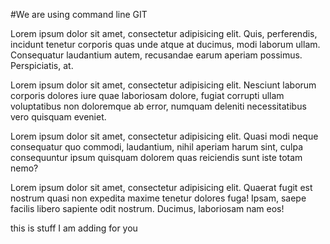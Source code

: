 #We are using command line GIT

Lorem ipsum dolor sit amet, consectetur adipisicing elit. Quis, perferendis, incidunt tenetur corporis quas unde atque at ducimus, modi laborum ullam. Consequatur laudantium autem, recusandae earum aperiam possimus. Perspiciatis, at.

Lorem ipsum dolor sit amet, consectetur adipisicing elit. Nesciunt laborum corporis dolores iure quae laboriosam dolore, fugiat corrupti ullam voluptatibus non doloremque ab error, numquam deleniti necessitatibus vero quisquam eveniet.

Lorem ipsum dolor sit amet, consectetur adipisicing elit. Quasi modi neque consequatur quo commodi, laudantium, nihil aperiam harum sint, culpa consequuntur ipsum quisquam dolorem quas reiciendis sunt iste totam nemo?

Lorem ipsum dolor sit amet, consectetur adipisicing elit. Quaerat fugit est nostrum quasi non expedita maxime tenetur dolores fuga! Ipsam, saepe facilis libero sapiente odit nostrum. Ducimus, laboriosam nam eos!

this is stuff I am adding for you